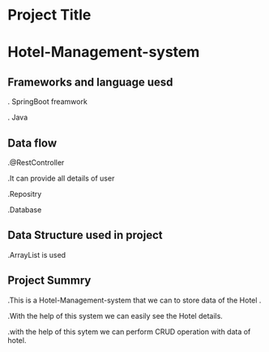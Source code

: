 
# Project Title
# Hotel-Management-system

## Frameworks and language uesd

. SpringBoot freamwork

. Java
## Data flow
.@RestController

.It can provide all details of user

.Repositry

.Database

## Data Structure used in project

.ArrayList is used
## Project Summry

.This is a Hotel-Management-system that we can to store data of the Hotel .

.With the help of this system we can easily see the Hotel details.

.with the help of this sytem we can perform CRUD operation with data of hotel.
